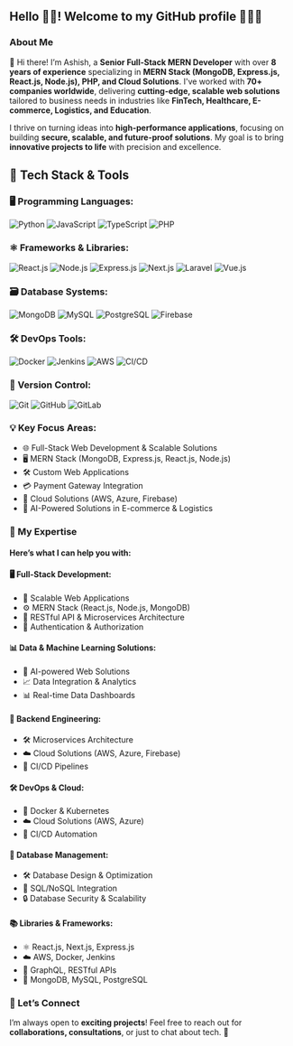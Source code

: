 ## Hello 👋🏾! Welcome to my GitHub profile 👨🏾‍💻

### About Me

👋 Hi there! I’m Ashish, a **Senior Full-Stack MERN Developer** with over **8 years of experience** specializing in **MERN Stack (MongoDB, Express.js, React.js, Node.js), PHP, and Cloud Solutions**. I've worked with **70+ companies worldwide**, delivering **cutting-edge, scalable web solutions** tailored to business needs in industries like **FinTech, Healthcare, E-commerce, Logistics, and Education**.

I thrive on turning ideas into **high-performance applications**, focusing on building **secure, scalable, and future-proof solutions**. My goal is to bring **innovative projects to life** with precision and excellence.

## 🚀 Tech Stack & Tools

### 🖥️ Programming Languages:
![Python](https://img.shields.io/badge/Python-3776AB?style=for-the-badge&logo=python&logoColor=white)
![JavaScript](https://img.shields.io/badge/JavaScript-F7DF1E?style=for-the-badge&logo=javascript&logoColor=black)
![TypeScript](https://img.shields.io/badge/TypeScript-3178C6?style=for-the-badge&logo=typescript&logoColor=white)
![PHP](https://img.shields.io/badge/PHP-777BB4?style=for-the-badge&logo=php&logoColor=white)

### ⚛️ Frameworks & Libraries:
![React.js](https://img.shields.io/badge/React-61DAFB?style=for-the-badge&logo=react&logoColor=black)
![Node.js](https://img.shields.io/badge/Node.js-339933?style=for-the-badge&logo=node.js&logoColor=white)
![Express.js](https://img.shields.io/badge/Express.js-000000?style=for-the-badge&logo=express&logoColor=white)
![Next.js](https://img.shields.io/badge/Next.js-000000?style=for-the-badge&logo=nextdotjs&logoColor=white)
![Laravel](https://img.shields.io/badge/Laravel-FF2D20?style=for-the-badge&logo=laravel&logoColor=white)
![Vue.js](https://img.shields.io/badge/Vue.js-4FC08D?style=for-the-badge&logo=vue.js&logoColor=white)

### 🗃️ Database Systems:
![MongoDB](https://img.shields.io/badge/MongoDB-47A248?style=for-the-badge&logo=mongodb&logoColor=white)
![MySQL](https://img.shields.io/badge/MySQL-4479A1?style=for-the-badge&logo=mysql&logoColor=white)
![PostgreSQL](https://img.shields.io/badge/PostgreSQL-336791?style=for-the-badge&logo=postgresql&logoColor=white)
![Firebase](https://img.shields.io/badge/Firebase-FFCA28?style=for-the-badge&logo=firebase&logoColor=black)

### 🛠️ DevOps Tools:
![Docker](https://img.shields.io/badge/Docker-2496ED?style=for-the-badge&logo=docker&logoColor=white)
![Jenkins](https://img.shields.io/badge/Jenkins-D24939?style=for-the-badge&logo=jenkins&logoColor=white)
![AWS](https://img.shields.io/badge/AWS-232F3E?style=for-the-badge&logo=amazonaws&logoColor=white)
![CI/CD](https://img.shields.io/badge/CI%2FCD-3E8ACC?style=for-the-badge&logo=githubactions&logoColor=white)

### 🔧 Version Control:
![Git](https://img.shields.io/badge/Git-F05032?style=for-the-badge&logo=git&logoColor=white)
![GitHub](https://img.shields.io/badge/GitHub-181717?style=for-the-badge&logo=github&logoColor=white)
![GitLab](https://img.shields.io/badge/GitLab-FC6D26?style=for-the-badge&logo=gitlab&logoColor=white)


### 💡 Key Focus Areas:
- 🌐 Full-Stack Web Development & Scalable Solutions
- 🖥️ MERN Stack (MongoDB, Express.js, React.js, Node.js)
- 🛠️ Custom Web Applications
- 💳 Payment Gateway Integration
- 📆 Cloud Solutions (AWS, Azure, Firebase)
- 🤖 AI-Powered Solutions in E-commerce & Logistics

### 🌟 My Expertise
#### Here’s what I can help you with:

#### **🖥️ Full-Stack Development:**
- 🚀 Scalable Web Applications
- ⚙️ MERN Stack (React.js, Node.js, MongoDB)
- 🔗 RESTful API & Microservices Architecture
- 🔐 Authentication & Authorization

#### **📊 Data & Machine Learning Solutions:**
- 🤖 AI-powered Web Solutions
- 📈 Data Integration & Analytics
- 📊 Real-time Data Dashboards

#### **🔧 Backend Engineering:**
- 🛠️ Microservices Architecture
- ☁️ Cloud Solutions (AWS, Azure, Firebase)
- 🔄 CI/CD Pipelines

#### **🛠️ DevOps & Cloud:**
- 🐋 Docker & Kubernetes
- ☁️ Cloud Solutions (AWS, Azure)
- 🔄 CI/CD Automation

#### **🛃 Database Management:**
- 🛠️ Database Design & Optimization
- 🔗 SQL/NoSQL Integration
- 🔒 Database Security & Scalability

#### **📚 Libraries & Frameworks:**
- ⚛️ React.js, Next.js, Express.js
- ☁️ AWS, Docker, Jenkins
- 🔗 GraphQL, RESTful APIs
- 🛃 MongoDB, MySQL, PostgreSQL

### 📩 Let’s Connect
I’m always open to **exciting projects**! Feel free to reach out for **collaborations, consultations**, or just to chat about tech. 🚀
